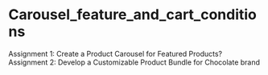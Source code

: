 # Carousel_feature_and_cart_conditions
Assignment 1: Create a Product Carousel for Featured Products?
Assignment 2: Develop a Customizable Product Bundle for Chocolate brand
